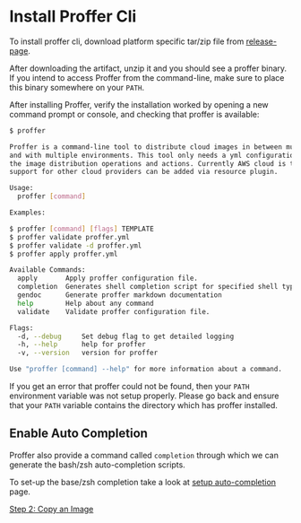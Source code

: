 # Install Proffer Cli

To install proffer cli, download platform specific tar/zip file from [release-page](https://github.com/mohit-kumar-sharma/proffer/releases).

After downloading the artifact, unzip it and you should see a proffer binary. If you intend to access Proffer from the command-line, make sure to place this binary somewhere on your `PATH`.


After installing Proffer, verify the installation worked by opening a new command prompt or console, and checking that proffer is available:

``` Bash
$ proffer

Proffer is a command-line tool to distribute cloud images in between multiple regions
and with multiple environments. This tool only needs a yml configuration file with name proffer that defines
the image distribution operations and actions. Currently AWS cloud is the only supported cloud provider but
support for other cloud providers can be added via resource plugin.

Usage:
  proffer [command]

Examples:

$ proffer [command] [flags] TEMPLATE
$ proffer validate proffer.yml
$ proffer validate -d proffer.yml
$ proffer apply proffer.yml

Available Commands:
  apply       Apply proffer configuration file.
  completion  Generates shell completion script for specified shell type
  gendoc      Generate proffer markdown documentation
  help        Help about any command
  validate    Validate proffer configuration file.

Flags:
  -d, --debug     Set debug flag to get detailed logging
  -h, --help      help for proffer
  -v, --version   version for proffer

Use "proffer [command] --help" for more information about a command.
```

If you get an error that proffer could not be found, then your `PATH` environment variable was not setup properly. Please go back and ensure that your `PATH` variable contains the directory which has proffer installed.

## Enable Auto Completion

Proffer also provide a command called `completion` through which we can generate the bash/zsh auto-completion scripts.

To set-up the base/zsh completion take a look at [setup auto-completion](../doc/proffer_completion.md) page.


[Step 2: Copy an Image](copy.md)
